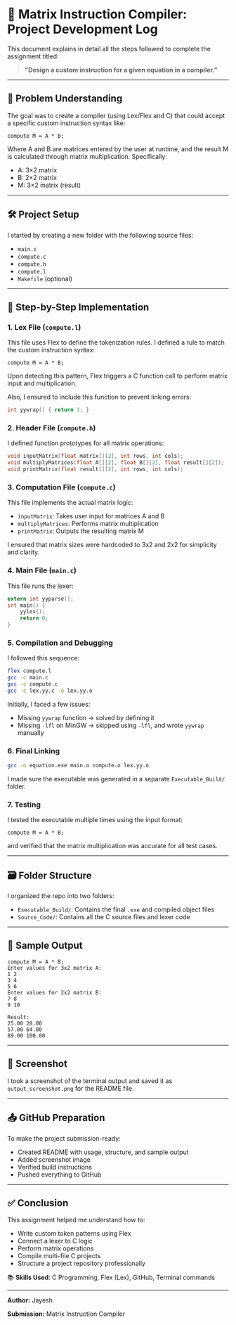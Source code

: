 # 📓 Matrix Instruction Compiler: Project Development Log

This document explains in detail all the steps followed to complete the assignment titled:

> **"Design a custom instruction for a given equation in a compiler."**

---

## 🧠 Problem Understanding
The goal was to create a compiler (using Lex/Flex and C) that could accept a specific custom instruction syntax like:
```
compute M = A * B;
```
Where A and B are matrices entered by the user at runtime, and the result M is calculated through matrix multiplication. Specifically:
- A: 3×2 matrix
- B: 2×2 matrix
- M: 3×2 matrix (result)

---

## 🛠️ Project Setup
I started by creating a new folder with the following source files:
- `main.c`
- `compute.c`
- `compute.h`
- `compute.l`
- `Makefile` (optional)

---

## 🧾 Step-by-Step Implementation

### 1. **Lex File (`compute.l`)**
This file uses Flex to define the tokenization rules. I defined a rule to match the custom instruction syntax:
```
compute M = A * B;
```
Upon detecting this pattern, Flex triggers a C function call to perform matrix input and multiplication.

Also, I ensured to include this function to prevent linking errors:
```c
int yywrap() { return 1; }
```

### 2. **Header File (`compute.h`)**
I defined function prototypes for all matrix operations:
```c
void inputMatrix(float matrix[][2], int rows, int cols);
void multiplyMatrices(float A[][2], float B[][2], float result[][2]);
void printMatrix(float result[][2], int rows, int cols);
```

### 3. **Computation File (`compute.c`)**
This file implements the actual matrix logic:
- `inputMatrix`: Takes user input for matrices A and B
- `multiplyMatrices`: Performs matrix multiplication
- `printMatrix`: Outputs the resulting matrix M

I ensured that matrix sizes were hardcoded to 3x2 and 2x2 for simplicity and clarity.

### 4. **Main File (`main.c`)**
This file runs the lexer:
```c
extern int yyparse();
int main() {
    yylex();
    return 0;
}
```

### 5. **Compilation and Debugging**
I followed this sequence:
```bash
flex compute.l
gcc -c main.c
gcc -c compute.c
gcc -c lex.yy.c -o lex.yy.o
```

Initially, I faced a few issues:
- Missing `yywrap` function → solved by defining it
- Missing `-lfl` on MinGW → skipped using `-lfl`, and wrote `yywrap` manually

### 6. **Final Linking**
```bash
gcc -o equation.exe main.o compute.o lex.yy.o
```
I made sure the executable was generated in a separate `Executable_Build/` folder.

### 7. **Testing**
I tested the executable multiple times using the input format:
```
compute M = A * B;
```
and verified that the matrix multiplication was accurate for all test cases.

---

## 🗃️ Folder Structure
I organized the repo into two folders:
- `Executable_Build/`: Contains the final `.exe` and compiled object files
- `Source_Code/`: Contains all the C source files and lexer code

---

## 🧪 Sample Output
```
compute M = A * B;
Enter values for 3x2 matrix A:
1 2
3 4
5 6
Enter values for 2x2 matrix B:
7 8
9 10

Result:
25.00 28.00
57.00 64.00
89.00 100.00
```

---

## 📸 Screenshot
I took a screenshot of the terminal output and saved it as `output_screenshot.png` for the README file.

---

## 📤 GitHub Preparation
To make the project submission-ready:
- Created README with usage, structure, and sample output
- Added screenshot image
- Verified build instructions
- Pushed everything to GitHub

---

## ✅ Conclusion
This assignment helped me understand how to:
- Write custom token patterns using Flex
- Connect a lexer to C logic
- Perform matrix operations
- Compile multi-file C projects
- Structure a project repository professionally

📚 **Skills Used**: C Programming, Flex (Lex), GitHub, Terminal commands

---

**Author:** Jayesh

**Submission:** Matrix Instruction Compiler

